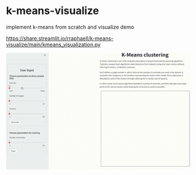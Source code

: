 # k-means-visualize
implement k-means from scratch and visualize demo

https://share.streamlit.io/rraphaell/k-means-visualize/main/kmeans_visualization.py

![visualization](assets/demo.gif)

